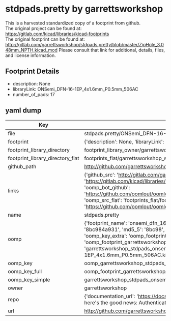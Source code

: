 # stdpads.pretty by garrettsworkshop  
This is a harvested standardized copy of a footprint from github.  
The original project can be found at:  
https://gitlab.com/kicad/libraries/kicad-footprints  
The original footprint can be found at:
http://gitlab.com/garrettsworkshop/stdpads.pretty/blob/master/ZipHole_3.048mm_NPTH.kicad_mod
Please consult that link for additional, details, files, and license information.  
## Footprint Details
* description: None  
* libraryLink: ONSemi_DFN-16-1EP_4x1.6mm_P0.5mm_506AC  
* number_of_pads: 17  
## yaml dump  
| Key | Value |  
| --- | --- |  
| file | stdpads.pretty/ONSemi_DFN-16-1EP_4x1.6mm_P0.5mm_506AC.kicad_mod |  
| footprint | {'description': None, 'libraryLink': 'ONSemi_DFN-16-1EP_4x1.6mm_P0.5mm_506AC', 'number_of_pads': 17} |  
| footprint_library_directory | footprint_library_owner/garrettsworkshop_stdpads.pretty |  
| footprint_library_directory_flat | footprints_flat/garrettsworkshop_stdpads_onsemi_dfn_16_1ep_4x1_6mm_p0_5mm_506ac/working |  
| github_path | http://github.com/garrettsworkshop/stdpads.pretty/blob/master/ONSemi_DFN-16-1EP_4x1.6mm_P0.5mm_506AC.kicad_mod |  
| links | {'github_src': 'http://gitlab.com/garrettsworkshop/stdpads.pretty/blob/master/ZipHole_3.048mm_NPTH.kicad_mod', 'github_src_repo': 'https://gitlab.com/kicad/libraries/kicad-footprints', 'oomp_bot': 'footprints/garrettsworkshop_stdpads_onsemi_dfn_16_1ep_4x1_6mm_p0_5mm_506ac/working', 'oomp_bot_github': 'https://github.com/oomlout/oomlout_oomp_footprint_bot/tree/main/footprints/garrettsworkshop_stdpads_onsemi_dfn_16_1ep_4x1_6mm_p0_5mm_506ac/working', 'oomp_src_flat': 'footprints_flat/footprints_flat/garrettsworkshop_stdpads_onsemi_dfn_16_1ep_4x1_6mm_p0_5mm_506ac/working', 'oomp_src_flat_github': 'https://github.com/oomlout/oomlout_oomp_footprint_src/tree/main/footprints_flat/garrettsworkshop_stdpads_onsemi_dfn_16_1ep_4x1_6mm_p0_5mm_506ac/working'} |  
| name | stdpads.pretty |  
| oomp | {'footprint_name': 'onsemi_dfn_16_1ep_4x1_6mm_p0_5mm_506ac', 'library_name': 'stdpads', 'md5': '8bc984a9311df2fa10e3dbbbcd15d6d9', 'md5_10': '8bc984a931', 'md5_5': '8bc98', 'md5_6': '8bc984', 'oomp_key': 'oomp_garrettsworkshop_stdpads_onsemi_dfn_16_1ep_4x1_6mm_p0_5mm_506ac', 'oomp_key_extra': 'oomp_footprint_garrettsworkshop_stdpads_onsemi_dfn_16_1ep_4x1_6mm_p0_5mm_506ac', 'oomp_key_full': 'oomp_footprint_garrettsworkshop_stdpads_onsemi_dfn_16_1ep_4x1_6mm_p0_5mm_506ac_8bc984', 'oomp_key_simple': 'garrettsworkshop_stdpads_onsemi_dfn_16_1ep_4x1_6mm_p0_5mm_506ac', 'original_filename': 'stdpads.pretty/ONSemi_DFN-16-1EP_4x1.6mm_P0.5mm_506AC.kicad_mod', 'owner_name': 'garrettsworkshop'} |  
| oomp_key | oomp_garrettsworkshop_stdpads_onsemi_dfn_16_1ep_4x1_6mm_p0_5mm_506ac |  
| oomp_key_full | oomp_footprint_garrettsworkshop_stdpads_onsemi_dfn_16_1ep_4x1_6mm_p0_5mm_506ac |  
| oomp_key_simple | garrettsworkshop_stdpads_onsemi_dfn_16_1ep_4x1_6mm_p0_5mm_506ac |  
| owner | garrettsworkshop |  
| repo | {'documentation_url': 'https://docs.github.com/rest/overview/resources-in-the-rest-api#rate-limiting', 'message': "API rate limit exceeded for 84.66.173.59. (But here's the good news: Authenticated requests get a higher rate limit. Check out the documentation for more details.)"} |  
| url | http://github.com/garrettsworkshop/stdpads.pretty |  

